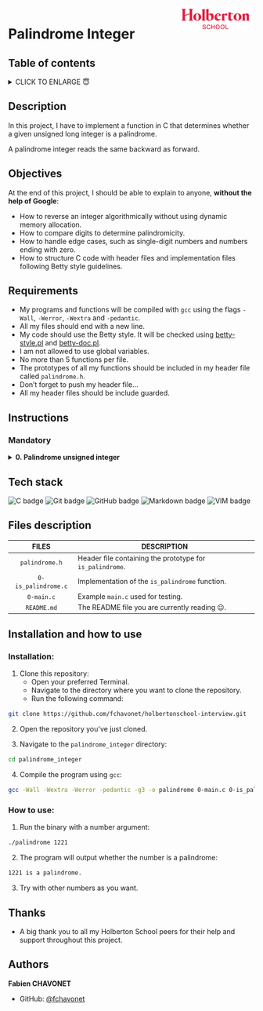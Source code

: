 <img height="50" align="right" src="https://raw.githubusercontent.com/fchavonet/fchavonet/refs/heads/main/assets/images/logo-holberton_school.webp" alt="Holberton School logo">

# Palindrome Integer

## Table of contents

<details>
    <summary>
        CLICK TO ENLARGE 😇
    </summary>
    <a href="#description">Description</a>
    <br>
    <a href="#objectives">Objectives</a>
    <br>
    <a href="#requirements">Requirements</a>
    <br>
    <a href="#instructions">Instructions</a>
    <br>
    <a href="#tech-stack">Tech stack</a>
    <br>
    <a href="#files-description">Files description</a>
    <br>
    <a href="#installation_and_how_to_use">Installation and how to use</a>
    <br>
    <a href="#thanks">Thanks</a>
    <br>
    <a href="#authors">Authors</a>
</details>

## <span id="description">Description</span>

In this project, I have to implement a function in C that determines whether a given unsigned long integer is a palindrome.

A palindrome integer reads the same backward as forward.

## <span id="objectives">Objectives</span>

At the end of this project, I should be able to explain to anyone, **without the help of Google**:

- How to reverse an integer algorithmically without using dynamic memory allocation.
- How to compare digits to determine palindromicity.
- How to handle edge cases, such as single-digit numbers and numbers ending with zero.
- How to structure C code with header files and implementation files following Betty style guidelines.

## <span id="requirements">Requirements</span>

- My programs and functions will be compiled with `gcc` using the flags `-Wall`, `-Werror`, `-Wextra` and `-pedantic`.
- All my files should end with a new line.
- My code should use the Betty style. It will be checked using [betty-style.pl](https://github.com/hs-hq/Betty/blob/main/betty-style.pl) and [betty-doc.pl](https://github.com/hs-hq/Betty/blob/main/betty-doc.pl).
- I am not allowed to use global variables.
- No more than 5 functions per file.
- The prototypes of all my functions should be included in my header file called `palindrome.h`.
- Don’t forget to push my header file...
- All my header files should be include guarded.

## <span id="instructions">Instructions</span>

### Mandatory

<details>
    <summary>
        <b>0. Palindrome unsigned integer</b>
    </summary>
    <br>

Write a function that checks whether or not a given unsigned integer is a palindrome.

- Prototype: `int is_palindrome(unsigned long n);`.
- Where `n` is the number to be checked
- Your function must return `1` if `n` is a palindrome, and `0` otherwise.
- You are **not allowed** to allocate memory dynamically (`malloc`, `calloc`, …)

```bash
alex@~/palindrome_integer$ cat 0-main.c 
#include <stdlib.h>
#include <stdio.h>

#include "palindrome.h"

/**
 * main - Entry point
 *
 * @ac: Arguments counter
 * @av: Arguments vector
 *
 * Return: EXIT_SUCCESS or EXIT_FAILURE
 */
int main(int ac, char **av)
{
    unsigned long n;
    int ret;

    if (ac < 2)
    {
        fprintf(stderr, "Usage: %s arg\n", av[0]);
        return (EXIT_FAILURE);
    }

    n = (unsigned long)(atol(av[1]));
    ret = is_palindrome(n);

    printf("%lu is ", n);
    if (ret == 0)
        printf("not ");
    printf("a palindrome.\n");

    return (EXIT_SUCCESS);
}
alex@~/palindrome_integer$ gcc -Wall -Wextra -Werror -pedantic -g3 -o palindrome 0-main.c 0-is_palindrome.c
alex@~/palindrome_integer$ ./palindrome 1
1 is a palindrome.
alex@~/palindrome_integer$ ./palindrome 11
11 is a palindrome.
alex@~/palindrome_integer$ ./palindrome 112
112 is not a palindrome.
alex@~/palindrome_integer$ ./palindrome 121
121 is a palindrome.
alex@~/palindrome_integer$ ./palindrome 12345678987654321
12345678987654321 is a palindrome.
alex@~/palindrome_integer$ ./palindrome 123456789987654321
123456789987654321 is a palindrome.
alex@~/palindrome_integer$ ./palindrome 1234567898654321
1234567898654321 is not a palindrome.
alex@~/palindrome_integer$
```

#
**Repo:**
- GitHub repository: `holbertonschool-interview`.
- Directory: `palindrome_integer`.
- File: `0-is_palindrome.c`, `palindrome.h`.
<hr>
</details>

## <span id="tech-stack">Tech stack</span>

<p align="left">
    <img src="https://img.shields.io/badge/C-a8b9cc?logo=&logoColor=black&style=for-the-badge" alt="C badge">
    <img src="https://img.shields.io/badge/GIT-f05032?logo=git&logoColor=white&style=for-the-badge" alt="Git badge">
    <img src="https://img.shields.io/badge/GITHUB-181717?logo=github&logoColor=white&style=for-the-badge" alt="GitHub badge">
    <img src="https://img.shields.io/badge/MARKDOWN-000000?logo=markdown&logoColor=white&style=for-the-badge" alt="Markdown badge">
    <img src="https://img.shields.io/badge/VIM-019733?logo=vim&logoColor=white&style=for-the-badge" alt="VIM badge">
</p>

## <span id="files-description">Files description</span>

| **FILES**           | **DESCRIPTION**                                           |
| :-----------------: | --------------------------------------------------------- |
| `palindrome.h`      | Header file containing the prototype for `is_palindrome`. |
| `0-is_palindrome.c` | Implementation of the `is_palindrome` function.           |
| `0-main.c`          | Example `main.c` used for testing.                        |
| `README.md`         | The README file you are currently reading 😉.             |

## <span id="installation_and_how_to_use">Installation and how to use</span>

### Installation:

1. Clone this repository:
    - Open your preferred Terminal.
    - Navigate to the directory where you want to clone the repository.
    - Run the following command:

```bash
git clone https://github.com/fchavonet/holbertonschool-interview.git
```

2. Open the repository you've just cloned.

3. Navigate to the `palindrome_integer` directory:

```bash
cd palindrome_integer
```

4. Compile the program using `gcc`:

```bash
gcc -Wall -Wextra -Werror -pedantic -g3 -o palindrome 0-main.c 0-is_palindrome.c
```

### How to use:

1. Run the binary with a number argument:

```bash
./palindrome 1221
```

2. The program will output whether the number is a palindrome:

```bash
1221 is a palindrome.
```

3. Try with other numbers as you want.

## <span id="thanks">Thanks</span>

- A big thank you to all my Holberton School peers for their help and support throughout this project.

## <span id="authors">Authors</span>

**Fabien CHAVONET**
- GitHub: [@fchavonet](https://github.com/fchavonet)

